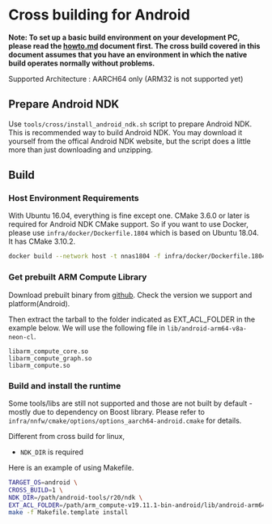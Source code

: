 # Cross building for Android

**Note: To set up a basic build environment on your development PC, please read the [howto.md](../howto.md) document first. The cross build covered in this document assumes that you have an environment in which the native build operates normally without problems.**

Supported Architecture : AARCH64 only (ARM32 is not supported yet)

## Prepare Android NDK

Use `tools/cross/install_android_ndk.sh` script to prepare Android NDK. This is recommended way to build Android NDK.
You may download it yourself from the offical Android NDK website, but the script does a little more than just downloading and unzipping.

## Build

### Host Environment Requirements

With Ubuntu 16.04, everything is fine except one. CMake 3.6.0 or later is required for Android NDK CMake support.
So if you want to use Docker, please use `infra/docker/Dockerfile.1804` which is based on Ubuntu 18.04. It has CMake 3.10.2.

```bash
docker build --network host -t nnas1804 -f infra/docker/Dockerfile.1804 infra/docker
```

### Get prebuilt ARM Compute Library

Download prebuilt binary from [github](https://github.com/ARM-software/ComputeLibrary/releases). Check the version we support and platform(Android).

Then extract the tarball to the folder indicated as EXT_ACL_FOLDER in the example below. We will use the following file in `lib/android-arm64-v8a-neon-cl`.

```
libarm_compute_core.so
libarm_compute_graph.so
libarm_compute.so
```

### Build and install the runtime

Some tools/libs are still not supported and those are not built by default - mostly due to dependency on Boost library.
Please refer to `infra/nnfw/cmake/options/options_aarch64-android.cmake` for details.

Different from cross build for linux,

- `NDK_DIR` is required

Here is an example of using Makefile.

```bash
TARGET_OS=android \
CROSS_BUILD=1 \
NDK_DIR=/path/android-tools/r20/ndk \
EXT_ACL_FOLDER=/path/arm_compute-v19.11.1-bin-android/lib/android-arm64-v8a-neon-cl \
make -f Makefile.template install
```
